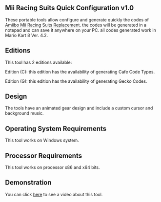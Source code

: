 ## Mii Racing Suits Quick Configuration v1.0
These portable tools allow configure and generate quickly the codes of [Amiibo Mii Racing Suits Replacement](https://pastebin.com/5Ettd6ps). the codes will be generated in a notepad and can save it anywhere on your PC. all codes generated work in Mario Kart 8 Ver. 4.2.

## Editions
This tool has 2 editions available:

Edition (C): this edition has the availability of generating Cafe Code Types.

Edition (G): this edition has the availability of generating Gecko Codes.

## Design
The tools have an animated gear design and include a custom cursor and background music.

## Operating System Requirements
This tool works on Windows system.

## Processor Requirements
This tool works on processor x86 and x64 bits.

## Demonstration
You can click [here](https://www.youtube.com/watch?v=MEyhsQiQrJY) to see a video about this tool.
